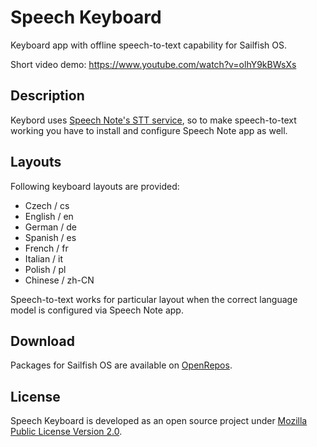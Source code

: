 # Speech Keyboard

Keyboard app with offline speech-to-text capability for Sailfish OS.

Short video demo: https://www.youtube.com/watch?v=olhY9kBWsXs 

## Description

Keybord uses [Speech Note's STT service](https://github.com/mkiol/dsnote), so to make speech-to-text working you have to install and configure Speech Note app as well.

## Layouts

Following keyboard layouts are provided:

- Czech / cs
- English / en
- German / de
- Spanish / es
- French / fr
- Italian / it
- Polish / pl
- Chinese / zh-CN

Speech-to-text works for particular layout when the correct language model is configured via Speech Note app.

## Download

Packages for Sailfish OS are available on [OpenRepos](https://openrepos.net/content/mkiol/speech-keyboard).

## License

Speech Keyboard is developed as an open source project under
[Mozilla Public License Version 2.0](https://www.mozilla.org/MPL/2.0/).
